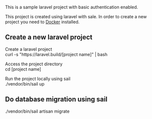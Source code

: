 <p>This is a sample laravel project with basic authentication enabled.</p>

<p>
This project is created using laravel with sale. In order to create a new project you need to  <a href="https://www.docker.com/">Docker</a> installed.
</p>


## Create a new laravel project
<p>Create a laravel project<br>
    curl -s "https://laravel.build/[project name]" | bash
</p>


<p>Access the project directory<br>
    cd [project name]
</p>

<p>Run the project locally using sail<br>
./vendor/bin/sail up
</p>

## Do database migration using sail
<p>./vendor/bin/sail artisan migrate</p>
